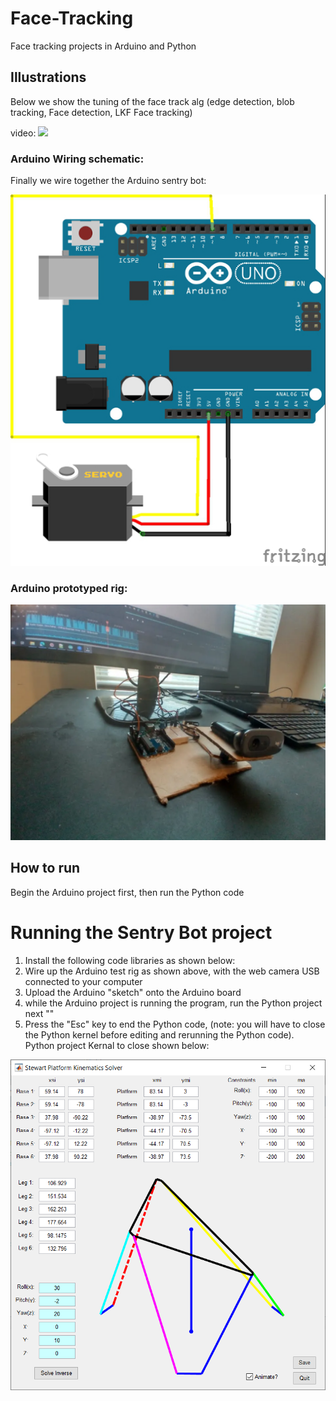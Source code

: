 # Face-Tracking
Face tracking projects in Arduino and Python

## Illustrations

Below we show the tuning of the face track alg (edge detection, blob tracking, Face detection,  LKF Face tracking)

video:
<img src="https://github.com/Tac321/Face-Tracking/blob/main/Images/github%20Face%20TrackF.gif" width="700" />

### Arduino Wiring schematic:

Finally we wire together the Arduino sentry bot:

<img src="https://github.com/Tac321/Face-Tracking/blob/main/Images/fritzing%20Arduino%20schematic.png" width="700" />

### Arduino prototyped rig:

<img src="https://github.com/Tac321/Face-Tracking/blob/main/Images/Robot%20Sentry%20Rig%20photo.png" width="700" />

## How to run
Begin the Arduino project first, then run the Python code

# Running the Sentry Bot project
1) Install the following code libraries as shown below:
2) Wire up the Arduino test rig as shown above, with the web camera USB connected to your computer
3) Upload the Arduino "sketch" onto the Arduino board
4) while the Arduino project is running the program, run the Python project next ""
5) Press the "Esc" key to end the Python code, (note: you will have to close the Python kernel before editing and rerunning the Python code).  Python project Kernal to close shown below:

<img src="https://github.com/Tac321/Stewart-Platform/blob/master/Images/Stewart_MATLAB.png" width="700" />
